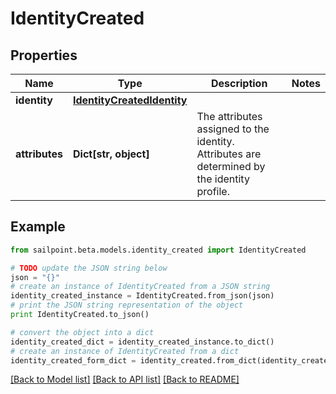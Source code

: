 # IdentityCreated


## Properties

Name | Type | Description | Notes
------------ | ------------- | ------------- | -------------
**identity** | [**IdentityCreatedIdentity**](IdentityCreatedIdentity.md) |  | 
**attributes** | **Dict[str, object]** | The attributes assigned to the identity. Attributes are determined by the identity profile. | 

## Example

```python
from sailpoint.beta.models.identity_created import IdentityCreated

# TODO update the JSON string below
json = "{}"
# create an instance of IdentityCreated from a JSON string
identity_created_instance = IdentityCreated.from_json(json)
# print the JSON string representation of the object
print IdentityCreated.to_json()

# convert the object into a dict
identity_created_dict = identity_created_instance.to_dict()
# create an instance of IdentityCreated from a dict
identity_created_form_dict = identity_created.from_dict(identity_created_dict)
```
[[Back to Model list]](../README.md#documentation-for-models) [[Back to API list]](../README.md#documentation-for-api-endpoints) [[Back to README]](../README.md)


